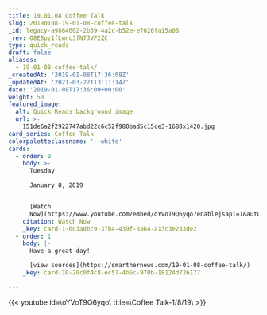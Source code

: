 ```yaml
---
title: 19.01.08 Coffee Talk
slug: 20190108-19-01-08-coffee-talk
_id: legacy-a9864602-2b39-4a2c-b52e-e7020fa15a06
_rev: O8E8pz1fLwnc3fN7JVF2ZC
type: quick_reads
draft: false
aliases:
  - 19-01-08-coffee-talk/
_createdAt: '2019-01-08T17:36:09Z'
_updatedAt: '2021-03-22T13:11:14Z'
date: '2019-01-08T17:36:09+00:00'
weight: 50
featured_image:
  alt: Quick Reads background image
  url: >-
    151de6a2f2922747abd22c6c52f980bad5c15ce3-1688x1420.jpg
card_series: Coffee Talk
colorpaletteclassname: '--white'
cards:
  - order: 0
    body: >-
      Tuesday  

      January 8, 2019


      [Watch
      Now](https://www.youtube.com/embed/oYVoT9Q6yqo?enablejsapi=1&autoplay=1&rel=0)
    citation: Watch Now
    _key: card-1-6d3a0bc9-37b4-439f-8a64-a13c3e233de2
  - order: 1
    body: |-
      Have a great day!

      [view sources](https://smarthernews.com/19-01-08-coffee-talk/)
    _key: card-10-20c0f4c8-ec57-4b5c-970b-18124d726177

---
```

{{< youtube id=\oYVoT9Q6yqo\ title=\Coffee Talk-1/8/19\ >}}